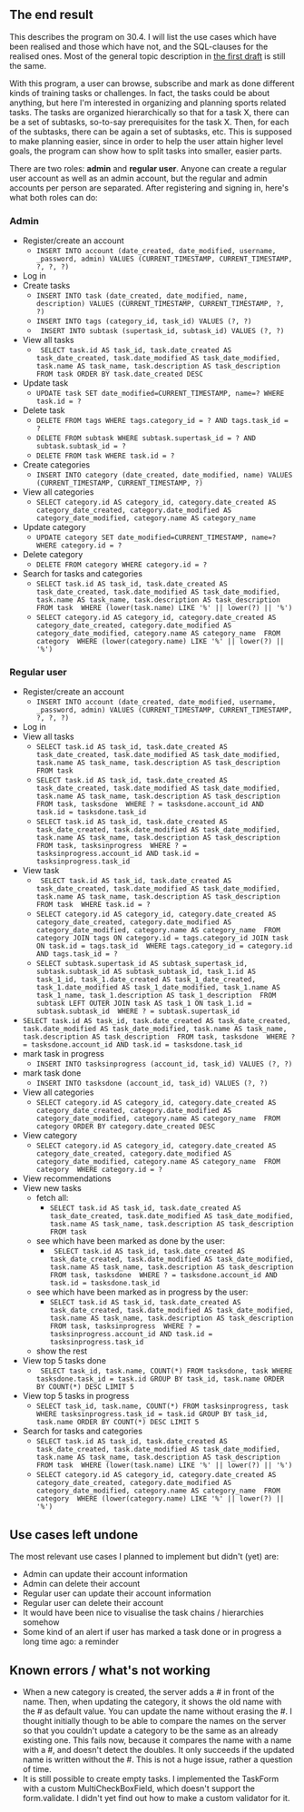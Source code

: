 ## The end result

This describes the program on 30.4. I will list the use cases which have been realised and those which have not, and the SQL-clauses for the realised ones. Most of the general topic description in [the first draft](./description.md) is still the same.

With this program, a user can browse, subscribe and mark as done different kinds of training tasks or challenges. In fact, the tasks could be about anything, but here I'm interested in organizing and planning sports related tasks. The tasks are organized hierarchically so that for a task X, there can be a set of subtasks, so-to-say prerequisites for the task X. Then, for each of the subtasks, there can be again a set of subtasks, etc. This is supposed to make planning easier, since in order to help the user attain higher level goals, the program can show how to split tasks into smaller, easier parts.

There are two roles: **admin** and **regular user**. Anyone can create a regular user account as well as an admin account, but the regular and admin accounts per person are separated. After registering and signing in, here's what both roles can do:

### Admin

- Register/create an account
    - `INSERT INTO account (date_created, date_modified, username, _password, admin) VALUES (CURRENT_TIMESTAMP, CURRENT_TIMESTAMP, ?, ?, ?)`
- Log in
- Create tasks
    - `INSERT INTO task (date_created, date_modified, name, description) VALUES (CURRENT_TIMESTAMP, CURRENT_TIMESTAMP, ?, ?)`
    - `INSERT INTO tags (category_id, task_id) VALUES (?, ?)`
    - ` INSERT INTO subtask (supertask_id, subtask_id) VALUES (?, ?)`
- View all tasks
    - ` SELECT task.id AS task_id, task.date_created AS task_date_created, task.date_modified AS task_date_modified, task.name AS task_name, task.description AS task_description 
FROM task ORDER BY task.date_created DESC`
- Update task
    - `UPDATE task SET date_modified=CURRENT_TIMESTAMP, name=? WHERE task.id = ?`
- Delete task
    - `DELETE FROM tags WHERE tags.category_id = ? AND tags.task_id = ?`
    - `DELETE FROM subtask WHERE subtask.supertask_id = ? AND subtask.subtask_id = ?`
    - `DELETE FROM task WHERE task.id = ?`
- Create categories
    - `INSERT INTO category (date_created, date_modified, name) VALUES (CURRENT_TIMESTAMP, CURRENT_TIMESTAMP, ?)`
- View all categories
    - `SELECT category.id AS category_id, category.date_created AS category_date_created, category.date_modified AS category_date_modified, category.name AS category_name`
- Update category
    - `UPDATE category SET date_modified=CURRENT_TIMESTAMP, name=? WHERE category.id = ?`
- Delete category
    - `DELETE FROM category WHERE category.id = ?`
- Search for tasks and categories
    - `SELECT task.id AS task_id, task.date_created AS task_date_created, task.date_modified AS task_date_modified, task.name AS task_name, task.description AS task_description 
FROM task 
WHERE (lower(task.name) LIKE '%' || lower(?) || '%')`
    - `SELECT category.id AS category_id, category.date_created AS category_date_created, category.date_modified AS category_date_modified, category.name AS category_name 
FROM category 
WHERE (lower(category.name) LIKE '%' || lower(?) || '%')`

### Regular user

- Register/create an account
    - `INSERT INTO account (date_created, date_modified, username, _password, admin) VALUES (CURRENT_TIMESTAMP, CURRENT_TIMESTAMP, ?, ?, ?)`
- Log in
- View all tasks
    - `SELECT task.id AS task_id, task.date_created AS task_date_created, task.date_modified AS task_date_modified, task.name AS task_name, task.description AS task_description 
FROM task`
    - `SELECT task.id AS task_id, task.date_created AS task_date_created, task.date_modified AS task_date_modified, task.name AS task_name, task.description AS task_description FROM task, tasksdone 
WHERE ? = tasksdone.account_id AND task.id = tasksdone.task_id`
    - `SELECT task.id AS task_id, task.date_created AS task_date_created, task.date_modified AS task_date_modified, task.name AS task_name, task.description AS task_description FROM task, tasksinprogress 
WHERE ? = tasksinprogress.account_id AND task.id = tasksinprogress.task_id`
- View task
    - ` SELECT task.id AS task_id, task.date_created AS task_date_created, task.date_modified AS task_date_modified, task.name AS task_name, task.description AS task_description 
FROM task 
WHERE task.id = ?`
    - `SELECT category.id AS category_id, category.date_created AS category_date_created, category.date_modified AS category_date_modified, category.name AS category_name 
FROM category JOIN tags ON category.id = tags.category_id JOIN task ON task.id = tags.task_id 
WHERE tags.category_id = category.id AND tags.task_id = ?`
    - `SELECT subtask.supertask_id AS subtask_supertask_id, subtask.subtask_id AS subtask_subtask_id, task_1.id AS task_1_id, task_1.date_created AS task_1_date_created, task_1.date_modified AS task_1_date_modified, task_1.name AS task_1_name, task_1.description AS task_1_description 
FROM subtask LEFT OUTER JOIN task AS task_1 ON task_1.id = subtask.subtask_id 
WHERE ? = subtask.supertask_id`
- `SELECT task.id AS task_id, task.date_created AS task_date_created, task.date_modified AS task_date_modified, task.name AS task_name, task.description AS task_description 
FROM task, tasksdone 
WHERE ? = tasksdone.account_id AND task.id = tasksdone.task_id`
- mark task in progress
    - `INSERT INTO tasksinprogress (account_id, task_id) VALUES (?, ?)`
- mark task done
    - `INSERT INTO tasksdone (account_id, task_id) VALUES (?, ?)`
- View all categories
    - `SELECT category.id AS category_id, category.date_created AS category_date_created, category.date_modified AS category_date_modified, category.name AS category_name 
FROM category ORDER BY category.date_created DESC`
- View category
    - `SELECT category.id AS category_id, category.date_created AS category_date_created, category.date_modified AS category_date_modified, category.name AS category_name 
FROM category 
WHERE category.id = ?`
- View recommendations
- View new tasks
    - fetch all:
        - `SELECT task.id AS task_id, task.date_created AS task_date_created, task.date_modified AS task_date_modified, task.name AS task_name, task.description AS task_description 
FROM task`
    - see which have been marked as done by the user:
        - ` SELECT task.id AS task_id, task.date_created AS task_date_created, task.date_modified AS task_date_modified, task.name AS task_name, task.description AS task_description 
FROM task, tasksdone 
WHERE ? = tasksdone.account_id AND task.id = tasksdone.task_id`
    - see which have been marked as in progress by the user:
        - `SELECT task.id AS task_id, task.date_created AS task_date_created, task.date_modified AS task_date_modified, task.name AS task_name, task.description AS task_description 
FROM task, tasksinprogress 
WHERE ? = tasksinprogress.account_id AND task.id = tasksinprogress.task_id`
    - show the rest
- View top 5 tasks done
    - ` SELECT task_id, task.name, COUNT(*) FROM tasksdone, task WHERE tasksdone.task_id = task.id GROUP BY task_id, task.name ORDER BY COUNT(*) DESC LIMIT 5`
- View top 5 tasks in progress
    - `SELECT task_id, task.name, COUNT(*) FROM tasksinprogress, task WHERE tasksinprogress.task_id = task.id GROUP BY task_id, task.name ORDER BY COUNT(*) DESC LIMIT 5`
- Search for tasks and categories
    - `SELECT task.id AS task_id, task.date_created AS task_date_created, task.date_modified AS task_date_modified, task.name AS task_name, task.description AS task_description 
FROM task 
WHERE (lower(task.name) LIKE '%' || lower(?) || '%')`
    - `SELECT category.id AS category_id, category.date_created AS category_date_created, category.date_modified AS category_date_modified, category.name AS category_name 
FROM category 
WHERE (lower(category.name) LIKE '%' || lower(?) || '%')`
    
    
## Use cases left undone

The most relevant use cases I planned to implement but didn't (yet) are:

- Admin can update their account information
- Admin can delete their account
- Regular user can update their account information
- Regular user can delete their account
- It would have been nice to visualise the task chains / hierarchies somehow
- Some kind of an alert if user has marked a task done or in progress a long time ago: a reminder

## Known errors / what's not working

- When a new category is created, the server adds a # in front of the name. Then, when updating the category, it shows the old name with the # as default value. You can update the name without erasing the #. I thought initially though to be able to compare the names on the server so that you couldn't update a category to be the same as an already existing one. This fails now, because it compares the name with a name with a #, and doesn't detect the doubles. It only succeeds if the updated name is written without the #. This is not a huge issue, rather a question of time.
- It is still possible to create empty tasks. I implemented the TaskForm with a custom MultiCheckBoxField, which doesn't support the form.validate. I didn't yet find out how to make a custom validator for it.